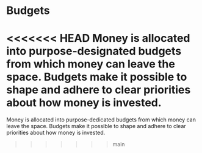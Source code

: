 # Budgets
<<<<<<< HEAD
Money is allocated into purpose-designated budgets from which money can leave the space. Budgets make it possible to shape and adhere to clear priorities about how money is invested.
=======
Money is allocated into purpose-dedicated budgets from which money can leave the space. Budgets make it possible to shape and adhere to clear priorities about how money is invested.
>>>>>>> main
